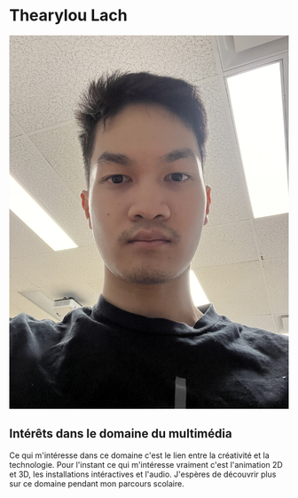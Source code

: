 # Thearylou Lach
![photo](photo_de_moi.png)

## **Intérêts dans le domaine du multimédia**
Ce qui m'intéresse dans ce domaine c'est le lien entre la créativité et la technologie. Pour l'instant ce qui m'intéresse vraiment c'est l'animation 2D et 3D, les installations intéractives et l'audio.
J'espères de découvrir plus sur ce domaine pendant mon parcours scolaire.

